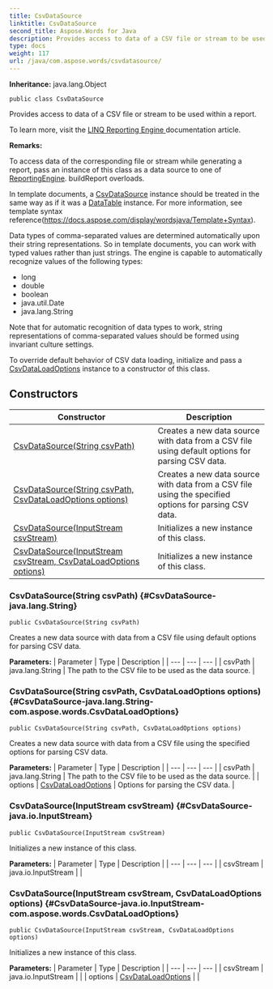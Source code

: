 ```yaml
---
title: CsvDataSource
linktitle: CsvDataSource
second_title: Aspose.Words for Java
description: Provides access to data of a CSV file or stream to be used within a report in Java.
type: docs
weight: 117
url: /java/com.aspose.words/csvdatasource/
---
```


**Inheritance:**
java.lang.Object
```
public class CsvDataSource
```

Provides access to data of a CSV file or stream to be used within a report.

To learn more, visit the [ LINQ Reporting Engine ][LINQ Reporting Engine] documentation article.

 **Remarks:** 

To access data of the corresponding file or stream while generating a report, pass an instance of this class as a data source to one of [ReportingEngine](../../com.aspose.words/reportingengine/). buildReport overloads.

In template documents, a [CsvDataSource](../../com.aspose.words/csvdatasource/) instance should be treated in the same way as if it was a [DataTable](../../com.aspose.words.net.system.data/datatable/) instance. For more information, see template syntax reference(https://docs.aspose.com/display/wordsjava/Template+Syntax).

Data types of comma-separated values are determined automatically upon their string representations. So in template documents, you can work with typed values rather than just strings. The engine is capable to automatically recognize values of the following types:

 *  long
 *  double
 *  boolean
 *  java.util.Date
 *  java.lang.String

Note that for automatic recognition of data types to work, string representations of comma-separated values should be formed using invariant culture settings.

To override default behavior of CSV data loading, initialize and pass a [CsvDataLoadOptions](../../com.aspose.words/csvdataloadoptions/) instance to a constructor of this class.


[LINQ Reporting Engine]: https://docs.aspose.com/words/java/linq-reporting-engine/
## Constructors

| Constructor | Description |
| --- | --- |
| [CsvDataSource(String csvPath)](#CsvDataSource-java.lang.String) | Creates a new data source with data from a CSV file using default options for parsing CSV data. |
| [CsvDataSource(String csvPath, CsvDataLoadOptions options)](#CsvDataSource-java.lang.String-com.aspose.words.CsvDataLoadOptions) | Creates a new data source with data from a CSV file using the specified options for parsing CSV data. |
| [CsvDataSource(InputStream csvStream)](#CsvDataSource-java.io.InputStream) | Initializes a new instance of this class. |
| [CsvDataSource(InputStream csvStream, CsvDataLoadOptions options)](#CsvDataSource-java.io.InputStream-com.aspose.words.CsvDataLoadOptions) | Initializes a new instance of this class. |
### CsvDataSource(String csvPath) {#CsvDataSource-java.lang.String}
```
public CsvDataSource(String csvPath)
```


Creates a new data source with data from a CSV file using default options for parsing CSV data.

**Parameters:**
| Parameter | Type | Description |
| --- | --- | --- |
| csvPath | java.lang.String | The path to the CSV file to be used as the data source. |

### CsvDataSource(String csvPath, CsvDataLoadOptions options) {#CsvDataSource-java.lang.String-com.aspose.words.CsvDataLoadOptions}
```
public CsvDataSource(String csvPath, CsvDataLoadOptions options)
```


Creates a new data source with data from a CSV file using the specified options for parsing CSV data.

**Parameters:**
| Parameter | Type | Description |
| --- | --- | --- |
| csvPath | java.lang.String | The path to the CSV file to be used as the data source. |
| options | [CsvDataLoadOptions](../../com.aspose.words/csvdataloadoptions/) | Options for parsing the CSV data. |

### CsvDataSource(InputStream csvStream) {#CsvDataSource-java.io.InputStream}
```
public CsvDataSource(InputStream csvStream)
```


Initializes a new instance of this class.

**Parameters:**
| Parameter | Type | Description |
| --- | --- | --- |
| csvStream | java.io.InputStream |  |

### CsvDataSource(InputStream csvStream, CsvDataLoadOptions options) {#CsvDataSource-java.io.InputStream-com.aspose.words.CsvDataLoadOptions}
```
public CsvDataSource(InputStream csvStream, CsvDataLoadOptions options)
```


Initializes a new instance of this class.

**Parameters:**
| Parameter | Type | Description |
| --- | --- | --- |
| csvStream | java.io.InputStream |  |
| options | [CsvDataLoadOptions](../../com.aspose.words/csvdataloadoptions/) |  |

